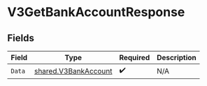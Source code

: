 # V3GetBankAccountResponse


## Fields

| Field                                                               | Type                                                                | Required                                                            | Description                                                         |
| ------------------------------------------------------------------- | ------------------------------------------------------------------- | ------------------------------------------------------------------- | ------------------------------------------------------------------- |
| `Data`                                                              | [shared.V3BankAccount](../../../pkg/models/shared/v3bankaccount.md) | :heavy_check_mark:                                                  | N/A                                                                 |